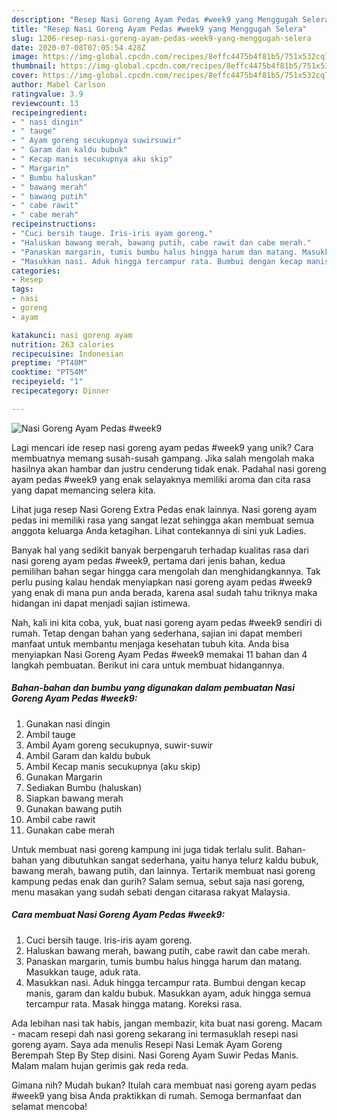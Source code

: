 ```yaml
---
description: "Resep Nasi Goreng Ayam Pedas #week9 yang Menggugah Selera"
title: "Resep Nasi Goreng Ayam Pedas #week9 yang Menggugah Selera"
slug: 1206-resep-nasi-goreng-ayam-pedas-week9-yang-menggugah-selera
date: 2020-07-08T07:05:54.428Z
image: https://img-global.cpcdn.com/recipes/8effc4475b4f81b5/751x532cq70/nasi-goreng-ayam-pedas-week9-foto-resep-utama.jpg
thumbnail: https://img-global.cpcdn.com/recipes/8effc4475b4f81b5/751x532cq70/nasi-goreng-ayam-pedas-week9-foto-resep-utama.jpg
cover: https://img-global.cpcdn.com/recipes/8effc4475b4f81b5/751x532cq70/nasi-goreng-ayam-pedas-week9-foto-resep-utama.jpg
author: Mabel Carlson
ratingvalue: 3.9
reviewcount: 13
recipeingredient:
- " nasi dingin"
- " tauge"
- " Ayam goreng secukupnya suwirsuwir"
- " Garam dan kaldu bubuk"
- " Kecap manis secukupnya aku skip"
- " Margarin"
- " Bumbu haluskan"
- " bawang merah"
- " bawang putih"
- " cabe rawit"
- " cabe merah"
recipeinstructions:
- "Cuci bersih tauge. Iris-iris ayam goreng."
- "Haluskan bawang merah, bawang putih, cabe rawit dan cabe merah."
- "Panaskan margarin, tumis bumbu halus hingga harum dan matang. Masukkan tauge, aduk rata."
- "Masukkan nasi. Aduk hingga tercampur rata. Bumbui dengan kecap manis, garam dan kaldu bubuk. Masukkan ayam, aduk hingga semua tercampur rata. Masak hingga matang. Koreksi rasa."
categories:
- Resep
tags:
- nasi
- goreng
- ayam

katakunci: nasi goreng ayam 
nutrition: 263 calories
recipecuisine: Indonesian
preptime: "PT40M"
cooktime: "PT54M"
recipeyield: "1"
recipecategory: Dinner

---
```



![Nasi Goreng Ayam Pedas #week9](https://img-global.cpcdn.com/recipes/8effc4475b4f81b5/751x532cq70/nasi-goreng-ayam-pedas-week9-foto-resep-utama.jpg)

Lagi mencari ide resep nasi goreng ayam pedas #week9 yang unik? Cara membuatnya memang susah-susah gampang. Jika salah mengolah maka hasilnya akan hambar dan justru cenderung tidak enak. Padahal nasi goreng ayam pedas #week9 yang enak selayaknya memiliki aroma dan cita rasa yang dapat memancing selera kita.

Lihat juga resep Nasi Goreng Extra Pedas enak lainnya. Nasi goreng ayam pedas ini memiliki rasa yang sangat lezat sehingga akan membuat semua anggota keluarga Anda ketagihan. Lihat contekannya di sini yuk Ladies.

Banyak hal yang sedikit banyak berpengaruh terhadap kualitas rasa dari nasi goreng ayam pedas #week9, pertama dari jenis bahan, kedua pemilihan bahan segar hingga cara mengolah dan menghidangkannya. Tak perlu pusing kalau hendak menyiapkan nasi goreng ayam pedas #week9 yang enak di mana pun anda berada, karena asal sudah tahu triknya maka hidangan ini dapat menjadi sajian istimewa.


Nah, kali ini kita coba, yuk, buat nasi goreng ayam pedas #week9 sendiri di rumah. Tetap dengan bahan yang sederhana, sajian ini dapat memberi manfaat untuk membantu menjaga kesehatan tubuh kita. Anda bisa menyiapkan Nasi Goreng Ayam Pedas #week9 memakai 11 bahan dan 4 langkah pembuatan. Berikut ini cara untuk membuat hidangannya.

<!--inarticleads1-->

##### Bahan-bahan dan bumbu yang digunakan dalam pembuatan Nasi Goreng Ayam Pedas #week9:

1. Gunakan  nasi dingin
1. Ambil  tauge
1. Ambil  Ayam goreng secukupnya, suwir-suwir
1. Ambil  Garam dan kaldu bubuk
1. Ambil  Kecap manis secukupnya (aku skip)
1. Gunakan  Margarin
1. Sediakan  Bumbu (haluskan)
1. Siapkan  bawang merah
1. Gunakan  bawang putih
1. Ambil  cabe rawit
1. Gunakan  cabe merah


Untuk membuat nasi goreng kampung ini juga tidak terlalu sulit. Bahan-bahan yang dibutuhkan sangat sederhana, yaitu hanya telurz kaldu bubuk, bawang merah, bawang putih, dan lainnya. Tertarik membuat nasi goreng kampung pedas enak dan gurih? Salam semua, sebut saja nasi goreng, menu masakan yang sudah sebati dengan citarasa rakyat Malaysia. 

<!--inarticleads2-->

##### Cara membuat Nasi Goreng Ayam Pedas #week9:

1. Cuci bersih tauge. Iris-iris ayam goreng.
1. Haluskan bawang merah, bawang putih, cabe rawit dan cabe merah.
1. Panaskan margarin, tumis bumbu halus hingga harum dan matang. Masukkan tauge, aduk rata.
1. Masukkan nasi. Aduk hingga tercampur rata. Bumbui dengan kecap manis, garam dan kaldu bubuk. Masukkan ayam, aduk hingga semua tercampur rata. Masak hingga matang. Koreksi rasa.


Ada lebihan nasi tak habis, jangan membazir, kita buat nasi goreng. Macam - macam resepi dah nasi goreng sekarang ini termasuklah resepi nasi goreng ayam. Saya ada menulis Resepi Nasi Lemak Ayam Goreng Berempah Step By Step disini. Nasi Goreng Ayam Suwir Pedas Manis. Malam malam hujan gerimis gak reda reda. 

Gimana nih? Mudah bukan? Itulah cara membuat nasi goreng ayam pedas #week9 yang bisa Anda praktikkan di rumah. Semoga bermanfaat dan selamat mencoba!
